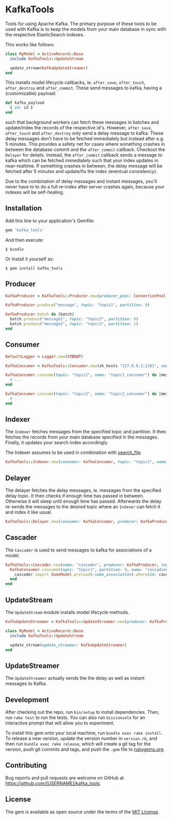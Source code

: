 # KafkaTools

Tools for using Apache Kafka. The primary purpose of these tools to be used
with Kafka is to keep the models from your main database in sync with the
respective ElasticSearch indexes.

This works like follows:

```ruby
class MyModel < ActiveRecord::Base
  include KafkaTools::UpdateStream

  update_stream(KafkaUpdateStreamer)
end
```

This installs model lifecycle callbacks, ie. `after_save`, `after_touch`,
`after_destroy` and `after_commit`. These send messages to kafka,
having a (customizable) payload:

```ruby
def kafka_payload
  { id: id }
end
```

such that background workers can fetch these messages in batches and
update/index the records of the respective id's. However, `after_save`,
`after_touch` and `after_destroy` only send a delay message to kafka. These
delay messages don't have to be fetched immediately but instead after e.g. 5
minutes. This provides a safety net for cases where something crashes in
between the database commit and the `after_commit` callback. Checkout the
`Delayer` for details. Instead, the `after_commit` callback sends a message to
kafka which can be fetched immediately such that your index updates in
near-realtime. If something crashes in between, the delay message will be
fetched after 5 minutes and update/fix the index (eventual consistency).

Due to the combination of delay messages and instant messages, you'll never
have to to do a full re-index after server crashes again, because your indexes
will be self-healing.

## Installation

Add this line to your application's Gemfile:

```ruby
gem 'kafka_tools'
```

And then execute:

    $ bundle

Or install it yourself as:

    $ gem install kafka_tools

## Producer

```ruby
KafkaProducer = KafkaTools::Producer.new(producer_pool: ConnectionPool.new { Kafka.new(seed_brokers: ["localhost:9092"]) })

KafkaProducer.produce("message", topic: "topic1", partition: 0)

KafkaProducer.batch do |batch|
  batch.produce("message1", topic: "topic2", partition: 0)
  batch.produce("message2", topic: "topic3", partition: 1)
end
```

## Consumer

```ruby
DefaultLogger = Logger.new(STDOUT)

KafkaConsumer = KafkaTools::Consumer.new(zk_hosts "127.0.0.1:2181", seed_brokers: ["localhost:9092"], client_id: "client", logger: DefaultLogger)

KafkaConsumer.consume(topic: "topic1", name: "topic1_consumer") do |messages|
  # ...
end

KafkaConsumer.consume(topic: "topic2", name: "topic2_consumer") do |messages|
  # ...
end
```

## Indexer

The `Indexer` fetches messages from the specified topic and partition.
It then fetches the records from your main database specified in the messages.
Finally, it updates your search index accordingly.

The Indexer assumes to be used in combination with [search_flip](https://github.com/mrkamel/search_flip)

```ruby
KafkaTools::Indexer.new(consumer: KafkaConsumer, topic: "topic1", name: "topic1_indexer", partition: 0, index: SomeIndex, logger: DefaultLogger).run
```

## Delayer

The delayer fetches the delay messages, ie. messages from the specified delay topic.
It then checks if enough time has passed in between. Otherwise it will sleep until
enough time has passed. Afterwards the delay re-sends the messages to the desired
topic where an `Indexer` can fetch it and index it like usual.

```ruby
KafkaTools::Delayer.new(consumer: KafkaConsumer, producer: KafkaProducer, topic: "delay_5m", partition: 0, delay: 300, delay_topic: "delay_1h", logger: DefaultLogger).run
```

## Cascader

The `Cascader` is used to send messages to kafka for associations of a model.

```ruby
KafkaTools::Cascader.new(name: "cascader", producer: KafkaProducer, logger: DefaultLogger).tap do |cascader|
  KafkaConsumer.consume(topic: "topic1", partition: 0, name: "cascading_consumer", logger: DefaultLogger) do |messages|
    cascader.import SomeModel.preload(:some_association).where(id: cascader.ids(messages)).find_each.lazy.map(&:some_association)
  end
end
```

## UpdateStream

The `UpdateStream` module installs model lifecycle methods.

```ruby
KafkaUpdateStreamer = KafkaTools::UpdateStreamer.new(producer: KafkaProducer)

class MyModel < ActiveRecord::Base
  include KafkaTools::UpdateStream

  update_stream(update_streamer: KafkaUpdateStreamer)
end
```

## UpdateStreamer

The `UpdateStreamer` actually sends the the delay as well as instant messages to Kafka.

## Development

After checking out the repo, run `bin/setup` to install dependencies. Then, run `rake test` to run the tests. You can also run `bin/console` for an interactive prompt that will allow you to experiment.

To install this gem onto your local machine, run `bundle exec rake install`. To release a new version, update the version number in `version.rb`, and then run `bundle exec rake release`, which will create a git tag for the version, push git commits and tags, and push the `.gem` file to [rubygems.org](https://rubygems.org).

## Contributing

Bug reports and pull requests are welcome on GitHub at https://github.com/[USERNAME]/kafka_tools.

## License

The gem is available as open source under the terms of the [MIT License](http://opensource.org/licenses/MIT).
